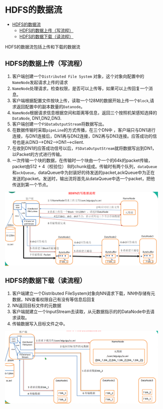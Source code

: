 # HDFS的数据流

- [HDFS的数据流](#hdfs%e7%9a%84%e6%95%b0%e6%8d%ae%e6%b5%81)
  - [HDFS的数据上传（写流程）](#hdfs%e7%9a%84%e6%95%b0%e6%8d%ae%e4%b8%8a%e4%bc%a0%e5%86%99%e6%b5%81%e7%a8%8b)
  - [HDFS的数据下载（读流程）](#hdfs%e7%9a%84%e6%95%b0%e6%8d%ae%e4%b8%8b%e8%bd%bd%e8%af%bb%e6%b5%81%e7%a8%8b)

HDFS的数据流包括上传和下载的数据流

## HDFS的数据上传（写流程）

1. 客户端创建一个`Distributed File System` 对象，这个对象向配置中的`NameNode`发起请求上传的请求
2. `NameNode`处理请求，检查权限，是否可以上传等，如果可以上传回复一个消息。
3. 客户端根据配置文件按块上传，读取一个128M的数据开始上传一个`Block`,请求返回配置中的副本数量的`Datanode`。
4. `NameNode`根据请求信息根据空间和距离等信息，返回三个按照机架感知选择的`DataNode`, DN1,DN2,DN3.
5. 客户端创建一个`FSDataOutputStream`将数据写出。
6. 在数据传输时采取`pipeLine`的方式传播，在三个DN中 ，客户端只与DN1进行连接，与DN1连接后，DN1再与DN2连接，DN2再与DN3连接。应答成功的信号也是从DN3-->DN2-->DN1-->client.
7. 在收到DN1的应答成功信号以后，`FSDataOutputStream`就将数据写出到DN1，以Packet的方式进行传输。
8. 一次传输一个块的数据，在传输时一个块由一个一个的64k的packet传输，packet由512 + 4（校验位） B的chunk组成。传输时有两个队列，`dataQueue` 和`ackQueue`，dataQueue中为封装好的待发送的packet,ackQueue中为正在发送的packet。发送时，输出流将首先从dataQueue中选一个packet，把他传送到第一个节点。

![hdfs写数据流程](upload.jpg)

## HDFS的数据下载（读流程）

1. 客户端建立一个Distributed FileSystem对象向NN请求下载，NN中存储有元数据，NN查看权限自己有没有等信息后回复
2. NN返回目标文件的元数据
3. 客户端就建立一个InputStream去读取，从元数据指示的的DataNode中去请求读取。
4. 传输数据写入目标文件之中。

![hdfs读数据流程](download.png)

